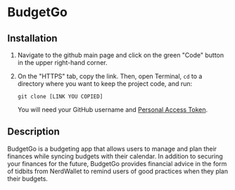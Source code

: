 # BudgetGo

## Installation
1. Navigate to the github main page and click on the green "Code" button in the upper right-hand corner.
2. On the "HTTPS" tab, copy the link. Then, open Terminal, `cd` to a directory where you want to keep the project code, and run:
   
    ```git clone [LINK YOU COPIED]```
   
   You will need your GitHub username and [Personal Access Token](https://docs.github.com/en/authentication/keeping-your-account-and-data-secure/managing-your-personal-access-tokens).


## Description

BudgetGo is a budgeting app that allows users to manage and plan their finances while syncing budgets with their calendar. In addition to securing your finances for the future, BudgetGo provides financial advice in the form of tidbits from NerdWallet to remind users of good practices when they plan their budgets.
  
